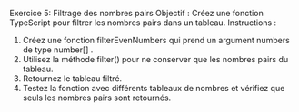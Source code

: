 Exercice 5: Filtrage des
nombres pairs
Objectif : Créez une fonction TypeScript pour filtrer les nombres pairs dans un tableau.
Instructions :
1. Créez une fonction filterEvenNumbers qui prend un argument numbers de type number[] .
2. Utilisez la méthode filter() pour ne conserver que les nombres pairs du tableau.
3. Retournez le tableau filtré.
4. Testez la fonction avec différents tableaux de nombres et vérifiez que seuls les nombres
pairs sont retournés.
